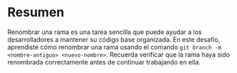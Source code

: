 # Resumen

Renombrar una rama es una tarea sencilla que puede ayudar a los desarrolladores a mantener su código base organizada. En este desafío, aprendiste cómo renombrar una rama usando el comando `git branch -m <nombre-antiguo> <nuevo-nombre>`. Recuerda verificar que la rama haya sido renombrada correctamente antes de continuar trabajando en ella.
